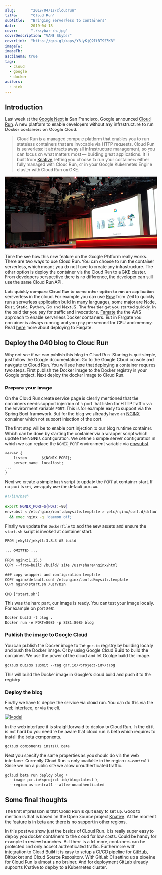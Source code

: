 ```yaml
---
slug:       "2019/04/18/cloudrun"
title:      "Cloud Run"
subtitle:   "Bringing serverless to containers"
date:       2019-04-18
cover:      "./skybar-nh.jpg"
coverDescription: "VANE Skybar"
coverLink:  "https://goo.gl/maps/Y8UyKjQ2TtBT9Z5K8"
imageTw:
imageFb:
asciinema: true
tags: 
  - cloud
  - google
  - docker
authors:
  - niek
---
```


## Introduction
Last week at the [Google Next](https://cloud.withgoogle.com/next/sf/) in San Francisco, Google announced [Cloud Run](https://cloud.google.com/run/). A new platform to enable developers without any infrastructure to run Docker containers on Google Cloud.

> Cloud Run is a managed compute platform that enables you to run stateless containers that are invocable via HTTP requests. Cloud Run is serverless: it abstracts away all infrastructure management, so you can focus on what matters most — building great applications. It is built from [Knative](https://github.com/knative/), letting you choose to run your containers either fully managed with Cloud Run, or in your Google Kubernetes Engine cluster with Cloud Run on GKE.


<a href="#">
    <img src="./next.jpg"
    alt="Next">
</a>

Time the see how this new feature on the Google Platform really works. There are two ways to use Cloud Run. You can choose to run the container serverless, which means you do not have to create any infrastructure. The other option is deploy the container via the Cloud Run to a GKE cluster. From developers perspective there is no difference, the developer can still use the same Cloud Run API.

Lets quickly compare Cloud Run to some other option to run an application sereverless in the cloud. For example you can use [Now](https://zeit.co/now) from Zeit to quickly run a serverless application build in many languages, some major are Node, Rust, Static, Python, Go and NextJS. The free tier get you started quickly. In the paid tier you pay for traffic and invocations. [Fargate](https://aws.amazon.com/fargate/) the the AWS approach to enable serverless Docker containers. But in Fargate you container is always running and you pay per second for CPU and memory. Read [here](https://040code.github.io/2018/01/30/fargate_with_terraform/) more about deploying to Fargate.

## Deploy the 040 blog to Cloud Run

Why not see if we can publish this blog to Cloud Run. Starting is quit simple, just follow the Google documentation. Go to the Google Cloud console and navigate to Cloud Run. You will see here that deploying a container requires two steps. First publish the Docker image to the Docker registry in your Google project. Next deploy the docker image to Cloud Run.

### Prepare your image

On the Cloud Run create service page is clearly mentioned that the containers needs support injection of a port that listen for HTTP traffic via the environment variable `PORT`. This is for example easy to support via the Spring Boot framework. But for the blog we allready have an [NGINX](https://www.nginx.com/) container which not support injection of the port.

The first step will be to enable port injection to our blog runtime container. Which can be done by starting the container via a wrapper script which update the NGNIX configuration. We define a simple server configuration in which we can replace the `NGNIX_PORT` environment variable via [envsubst](https://www.gnu.org/software/gettext/manual/html_node/envsubst-Invocation.html).

```nginx
server {
    listen       ${NGNIX_PORT};
    server_name  localhost;
...
}
```

Next we create a simple `bash` script to update the `PORT` at container start. If no port is set, we apply use the default port `80`.

```bash
#!/bin/bash

export NGNIX_PORT=${PORT:=80}
envsubst < /etc/nginx/conf.d/mysite.template > /etc/nginx/conf.d/default.conf \
  && exec nginx -g 'daemon off;'

```

Finally we update the `Dockerfile` to add the new assets and ensure the `start.sh` script is invoked at container start.

```Docker
FROM jekyll/jekyll:3.8.3 AS build

... OMITTED ...

FROM nginx:1.15.3
COPY --from=build /build/_site /usr/share/nginx/html

### copy wrappers and configuration template
COPY nginx/default.conf /etc/nginx/conf.d/mysite.template
COPY nginx/start.sh /usr/bin

CMD ["start.sh"]
```

This was the hard part, our image is ready. You can test your image locally. For example on port `8081`
```
Docker build -t blog .
Docker run -e PORT=8080 -p 8081:8080 blog
```

### Publish the image to Google Cloud

You can publish the Docker image to the `gcr.io` registry by building locally and push the Docker image. Or by using Google Cloud Build to build the container. We use the power of the cloud and let Goolge build the image.

```gcloud builds submit --tag gcr.io/<project-id>/blog```


<asciinema-player src="/2019/04/18/cloudrun/build.json"
  cols="180" rows="15" autoplay="true" loop="true" speed="2.5">
</asciinema-player>


This will build the Docker image in Google's cloud build and push it to the registry.

### Deploy the blog

Finally we have to deploy the service via cloud run. You can do this via the web interface, or via the cli.

<a href="#">
    <img src="./cloudrun.png"
    alt="Model">
</a>

In the web interface it is straightforward to deploy to Cloud Run. In the cli it is not hard bu you need te be aware that cloud run is beta which requires to install the beta components.
```
gcloud components install beta
```
Next you specify the same properties as you should do via the web interface. Currently Cloud Run is only available in the region `us-central1`. Since we run a public site we allow unauthenticated traffic.

```
gcloud beta run deploy blog \
  --image gcr.io/<project-id>/blog:latest \
  --region us-central1 --allow-unauthenticated
```

<asciinema-player src="/2019/04/18/cloudrun/deploy.json"
  cols="180" rows="15" autoplay="true" loop="true" speed="2.5">
</asciinema-player>

## Some final thoughts

The first impression is that Cloud Run is quit easy to set up. Good to mention is that is based on the Open Source project [Knative](https://github.com/knative/). At the moment the feature is in beta and there is no support in other regions.

In this post we show just the basics of CLoud Run. It is really super easy to deploy you docker containers to the cloud for low costs. Could be handy for example to review branches. But there is a lot more, containers can be protected and only accept authenticated traffic. Furthermore with integration to Cloud Build it is easy to setup a CI/CD pipeline for [GitHub](https://github.com), [Bitbucket](https://bitbucket.org) and Cloud Source Repository. With [GitLab CI](https://gitlab.com) setting up a pipeline for Cloud Run is almost a no brainer. And for deployment GitLab already supports Knative to deploy to a Kubernetes cluster.

